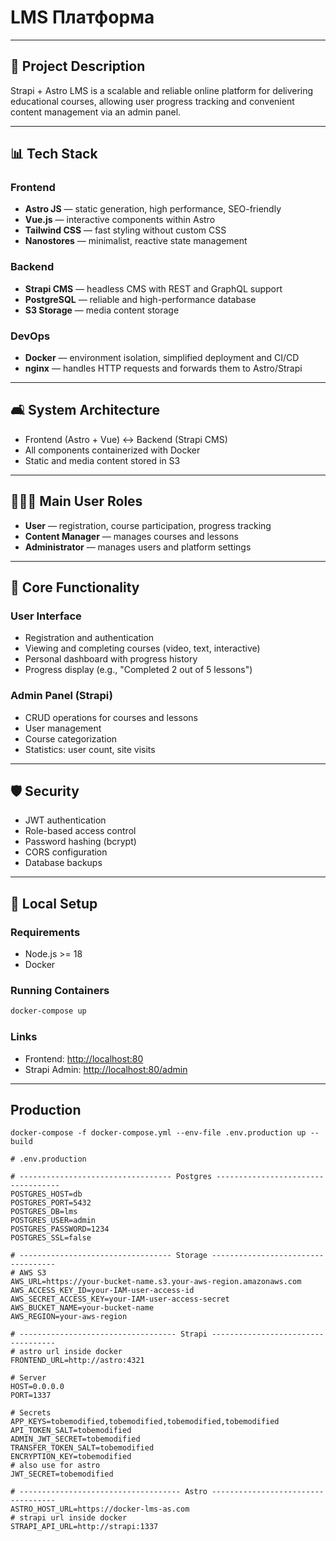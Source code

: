 # LMS Платформа

---

## 🌟 Project Description

Strapi + Astro LMS is a scalable and reliable online platform for delivering educational courses, allowing user progress
tracking and convenient content management via an admin panel.

---

## 📊 Tech Stack

### Frontend

- **Astro JS** — static generation, high performance, SEO-friendly
- **Vue.js** — interactive components within Astro
- **Tailwind CSS** — fast styling without custom CSS
- **Nanostores** — minimalist, reactive state management

### Backend

- **Strapi CMS** — headless CMS with REST and GraphQL support
- **PostgreSQL** — reliable and high-performance database
- **S3 Storage** — media content storage

### DevOps

- **Docker** — environment isolation, simplified deployment and CI/CD
- **nginx** — handles HTTP requests and forwards them to Astro/Strapi

---

## 🛋️ System Architecture

- Frontend (Astro + Vue) ↔ Backend (Strapi CMS)
- All components containerized with Docker
- Static and media content stored in S3

---

## 👨‍👩‍👦 Main User Roles

- **User** — registration, course participation, progress tracking
- **Content Manager** — manages courses and lessons
- **Administrator** — manages users and platform settings

---

## 🔧 Core Functionality

### User Interface

- Registration and authentication
- Viewing and completing courses (video, text, interactive)
- Personal dashboard with progress history
- Progress display (e.g., "Completed 2 out of 5 lessons")

### Admin Panel (Strapi)

- CRUD operations for courses and lessons
- User management
- Course categorization
- Statistics: user count, site visits

---

## 🛡️ Security

- JWT authentication
- Role-based access control
- Password hashing (bcrypt)
- CORS configuration
- Database backups

---

## 📂 Local Setup

### Requirements

- Node.js >= 18
- Docker

### Running Containers

```bash
docker-compose up
```

### Links

- Frontend: [http://localhost:80](http://localhost:80)
- Strapi Admin: [http://localhost:80/admin](http://localhost:80/admin)

---

## Production

```
docker-compose -f docker-compose.yml --env-file .env.production up --build
```

```
# .env.production

# ---------------------------------- Postgres -----------------------------------
POSTGRES_HOST=db
POSTGRES_PORT=5432
POSTGRES_DB=lms
POSTGRES_USER=admin
POSTGRES_PASSWORD=1234
POSTGRES_SSL=false

# ---------------------------------- Storage -----------------------------------
# AWS S3
AWS_URL=https://your-bucket-name.s3.your-aws-region.amazonaws.com
AWS_ACCESS_KEY_ID=your-IAM-user-access-id
AWS_SECRET_ACCESS_KEY=your-IAM-user-access-secret
AWS_BUCKET_NAME=your-bucket-name
AWS_REGION=your-aws-region

# ----------------------------------- Strapi -----------------------------------
# astro url inside docker
FRONTEND_URL=http://astro:4321

# Server
HOST=0.0.0.0
PORT=1337

# Secrets
APP_KEYS=tobemodified,tobemodified,tobemodified,tobemodified
API_TOKEN_SALT=tobemodified
ADMIN_JWT_SECRET=tobemodified
TRANSFER_TOKEN_SALT=tobemodified
ENCRYPTION_KEY=tobemodified
# also use for astro
JWT_SECRET=tobemodified

# ------------------------------------ Astro -----------------------------------
ASTRO_HOST_URL=https://docker-lms-as.com
# strapi url inside docker
STRAPI_API_URL=http://strapi:1337

```
